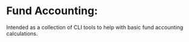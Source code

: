 # Fund Accounting:
Intended as a collection of CLI tools to help with basic fund accounting calculations. 
